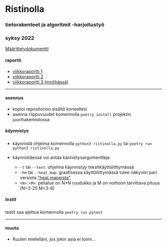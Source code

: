 # Ristinolla
### tietorakenteet ja algoritmit -harjoitustyö
### syksy 2022

[Määrittelydokumentti](https://github.com/PetroLeh/ristinolla/blob/master/dokumentaatio/maarittelydokumentti.md)

#### raportit
- [viikkoraportti 1](https://github.com/PetroLeh/ristinolla/blob/master/dokumentaatio/viikkoraportti_1.md)
- [viikkoraportti 2](https://github.com/PetroLeh/ristinolla/blob/master/dokumentaatio/viikkoraportti_2.md)
- [viikkoraportti 3 (myöhässä)](https://github.com/PetroLeh/ristinolla/blob/master/dokumentaatio/viikkoraportti_3.md)

---

#### asennus
- kopioi repositorion sisältö koneellesi
- asenna riippuvuudet komennolla `poetry install` projektin juurihakemistossa

##### käynnistys
- käynnistä ohjelma komennolla `python3 ristinolla.py` tai `poetry run python3 ristinolla.py`

- käynnistäessä voi antaa kännistysargumentteja:
    - `-t` tai `--text`: ohjelma käynnistyy tekstikäyttöliittymässä
    - `-hm` tai `--heat_map`: graafisessa käyttöliittymässä tulee näkyviin pari versiota ["heat mapeista"](https://github.com/PetroLeh/ristinolla/blob/master/dokumentaatio/heat_map.md)
    - `<N>:<M>`: pelialue on N*N ruudukko ja M on voittoon tarvittava pituus (N=3-25 M=3-6)

##### testit
testit saa ajettua komennolla `poetry run pytest`

---

#### muuta
- Kuulen mielelläni, jos jokin asia ei toimi...
